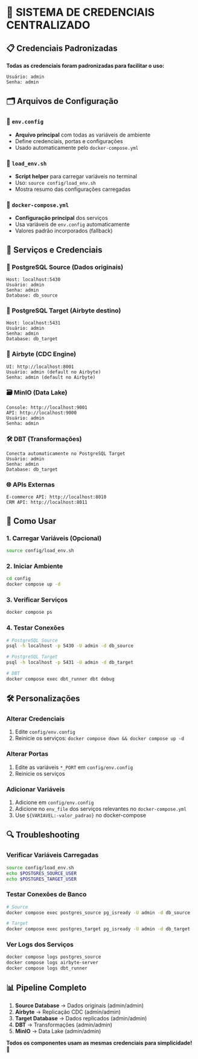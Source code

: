 # 🔐 SISTEMA DE CREDENCIAIS CENTRALIZADO

## 📋 Credenciais Padronizadas

**Todas as credenciais foram padronizadas para facilitar o uso:**

```
Usuário: admin
Senha: admin
```

## 🗂️ Arquivos de Configuração

### 📄 `env.config`
- **Arquivo principal** com todas as variáveis de ambiente
- Define credenciais, portas e configurações
- Usado automaticamente pelo `docker-compose.yml`

### 📄 `load_env.sh`
- **Script helper** para carregar variáveis no terminal
- Uso: `source config/load_env.sh`
- Mostra resumo das configurações carregadas

### 📄 `docker-compose.yml`
- **Configuração principal** dos serviços
- Usa variáveis de `env.config` automaticamente
- Valores padrão incorporados (fallback)

## 🚀 Serviços e Credenciais

### 🐘 PostgreSQL Source (Dados originais)
```
Host: localhost:5430
Usuário: admin
Senha: admin
Database: db_source
```

### 🐘 PostgreSQL Target (Airbyte destino)
```
Host: localhost:5431
Usuário: admin
Senha: admin
Database: db_target
```

### 🔄 Airbyte (CDC Engine)
```
UI: http://localhost:8001
Usuário: admin (default no Airbyte)
Senha: admin (default no Airbyte)
```

### 🗃️ MinIO (Data Lake)
```
Console: http://localhost:9001
API: http://localhost:9000
Usuário: admin
Senha: admin
```

### 🛠️ DBT (Transformações)
```
Conecta automaticamente no PostgreSQL Target
Usuário: admin
Senha: admin
Database: db_target
```

### 🌐 APIs Externas
```
E-commerce API: http://localhost:8010
CRM API: http://localhost:8011
```

## 🔧 Como Usar

### 1. Carregar Variáveis (Opcional)
```bash
source config/load_env.sh
```

### 2. Iniciar Ambiente
```bash
cd config
docker compose up -d
```

### 3. Verificar Serviços
```bash
docker compose ps
```

### 4. Testar Conexões
```bash
# PostgreSQL Source
psql -h localhost -p 5430 -U admin -d db_source

# PostgreSQL Target
psql -h localhost -p 5431 -U admin -d db_target

# DBT
docker compose exec dbt_runner dbt debug
```

## 🛠️ Personalizações

### Alterar Credenciais
1. Edite `config/env.config`
2. Reinicie os serviços: `docker compose down && docker compose up -d`

### Alterar Portas
1. Edite as variáveis `*_PORT` em `config/env.config`
2. Reinicie os serviços

### Adicionar Variáveis
1. Adicione em `config/env.config`
2. Adicione no `env_file` dos serviços relevantes no `docker-compose.yml`
3. Use `${VARIAVEL:-valor_padrao}` no docker-compose

## 🔍 Troubleshooting

### Verificar Variáveis Carregadas
```bash
source config/load_env.sh
echo $POSTGRES_SOURCE_USER
echo $POSTGRES_TARGET_USER
```

### Testar Conexões de Banco
```bash
# Source
docker compose exec postgres_source pg_isready -U admin -d db_source

# Target  
docker compose exec postgres_target pg_isready -U admin -d db_target
```

### Ver Logs dos Serviços
```bash
docker compose logs postgres_source
docker compose logs airbyte-server
docker compose logs dbt_runner
```

## 📊 Pipeline Completo

1. **Source Database** → Dados originais (admin/admin)
2. **Airbyte** → Replicação CDC (admin/admin)
3. **Target Database** → Dados replicados (admin/admin)
4. **DBT** → Transformações (admin/admin)
5. **MinIO** → Data Lake (admin/admin)

**Todos os componentes usam as mesmas credenciais para simplicidade!** 🎯 